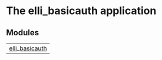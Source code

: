 

# The elli_basicauth application #


## Modules ##


<table width="100%" border="0" summary="list of modules">
<tr><td><a href="elli_basicauth.md" class="module">elli_basicauth</a></td></tr></table>

